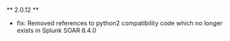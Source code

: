 ** 2.0.12 **
* fix: Removed references to python2 compatibility code which no longer exists in Splunk SOAR 6.4.0